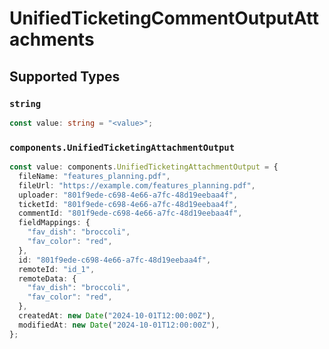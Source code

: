 # UnifiedTicketingCommentOutputAttachments


## Supported Types

### `string`

```typescript
const value: string = "<value>";
```

### `components.UnifiedTicketingAttachmentOutput`

```typescript
const value: components.UnifiedTicketingAttachmentOutput = {
  fileName: "features_planning.pdf",
  fileUrl: "https://example.com/features_planning.pdf",
  uploader: "801f9ede-c698-4e66-a7fc-48d19eebaa4f",
  ticketId: "801f9ede-c698-4e66-a7fc-48d19eebaa4f",
  commentId: "801f9ede-c698-4e66-a7fc-48d19eebaa4f",
  fieldMappings: {
    "fav_dish": "broccoli",
    "fav_color": "red",
  },
  id: "801f9ede-c698-4e66-a7fc-48d19eebaa4f",
  remoteId: "id_1",
  remoteData: {
    "fav_dish": "broccoli",
    "fav_color": "red",
  },
  createdAt: new Date("2024-10-01T12:00:00Z"),
  modifiedAt: new Date("2024-10-01T12:00:00Z"),
};
```

